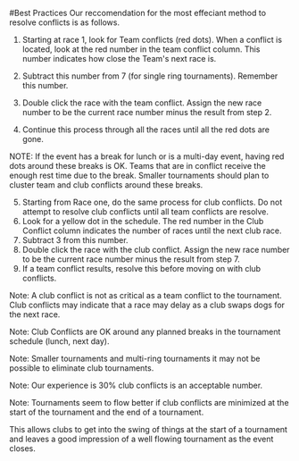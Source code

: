 #Best Practices
Our reccomendation for the most effeciant method to resolve conflicts is as follows.

1) Starting at race 1, look for Team conflicts (red dots). When a conflict is located, look at the red number in the team conflict column. This number indicates how close the Team's next race is.

2) Subtract this number from 7 (for single ring tournaments). Remember this number.

3) Double click the race with the team conflict. Assign the new race number to be the current race number minus the result from step 2.

4) Continue this process through all the races until all the red dots are gone.

NOTE: If the event has a break for lunch or is a multi-day event, having red dots around these breaks is OK. Teams that are in conflict receive the enough rest time due to the break. Smaller tournaments should plan to cluster team and club conflicts around these breaks.

5) Starting from Race one, do the same process for club conflicts. Do not attempt to resolve club conflicts until all team conflicts are resolve.
6) Look for a yellow dot in the schedule. The red number in the Club Conflict column indicates the number of races until the next club race.
7) Subtract 3 from this number.
8) Double click the race with the club conflict. Assign the new race number to be the current race number minus the result from step 7.
9) If a team conflict results, resolve this before moving on with club conflicts.

Note: A club conflict is not as critical as a team conflict to the tournament. Club conflicts may indicate that a race may delay as a club swaps dogs for the next race.

Note: Club Conflicts are OK around any planned breaks in the tournament schedule (lunch, next day).

Note: Smaller tournaments and multi-ring tournaments it may not be possible to eliminate club tournaments. 

Note: Our experience is 30% club conflicts is an acceptable number. 

Note: Tournaments seem to flow better if club conflicts are minimized at the start of the tournament and the end of a tournament. 

This allows clubs to get into the swing of things at the start of a tournament and leaves a good impression of a well flowing tournament as the event closes.

